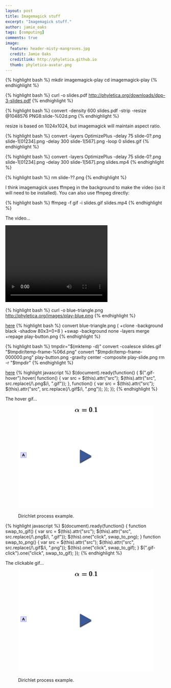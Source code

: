 ```yaml
---
layout: post
title: Imagemagick stuff
excerpt: "Imagemagick stuff."
author: jamie_oaks
tags: [computing]
comments: true
image:
  feature: header-misty-mangroves.jpg
  credit: Jamie Oaks
  creditlink: http://phyletica.github.io
  thumb: phyletica-avatar.png
---
```


{% highlight bash %}
mkdir imagemagick-play
cd imagemagick-play
{% endhighlight %}

{% highlight bash %}
curl -o slides.pdf http://phyletica.org/downloads/dpp-3-slides.pdf
{% endhighlight %}


{% highlight bash %}
convert -density 600 slides.pdf -strip -resize @1048576 PNG8:slide-%02d.png
{% endhighlight %}

resize is based on 1024x1024, but imagemagick will maintain aspect ratio.

{% highlight bash %}
convert -layers OptimizePlus -delay 75 slide-0?.png slide-1[01234].png -delay 300 slide-1[567].png -loop 0 slides.gif
{% endhighlight %}

{% highlight bash %}
convert -layers OptimizePlus -delay 75 slide-0?.png slide-1[01234].png -delay 300 slide-1[567].png slides.mp4
{% endhighlight %}

{% highlight bash %}
rm slide-??.png
{% endhighlight %}

I think imagemagick uses ffmpeg in the background to make the video (so it will need to be installed).
You can also use ffmpeg directly: 

{% highlight bash %}
ffmpeg -f gif -i slides.gif slides.mp4
{% endhighlight %}

The video...

<video width="320" height="240" controls>
    <source src="https://raw.githubusercontent.com/joaks1/dirichlet-process-trees/master/images/dpp-3-example.mp4" type="video/mp4">
    <source src="https://raw.githubusercontent.com/joaks1/dirichlet-process-trees/master/images/dpp-3-example.ogg" type="video/ogg">
    Your browser does not support this video.
</video>

{% highlight bash %}
curl -o blue-triangle.png http://phyletica.org/images/play-blue.png
{% endhighlight %}

[here](http://www.imagemagick.org/Usage/blur/#shadow)
{% highlight bash %}
convert blue-triangle.png \( +clone -background black -shadow 80x3+0+8 \) +swap -background none -layers merge +repage play-button.png
{% endhighlight %}


{% highlight bash %}
tmpdir="$(mktemp -d)"
convert -coalesce slides.gif "$tmpdir/temp-frame-%06d.png"
convert "$tmpdir/temp-frame-000000.png" play-button.png -gravity center -composite play-slide.png
rm -r "$tmpdir"
{% endhighlight %}

[here](http://codepen.io/CalebGrove/pen/bIsqy)
{% highlight javascript %}
$(document).ready(function() {
    $(".gif-hover").hover(
        function() {
            var src = $(this).attr("src");
            $(this).attr("src", src.replace(/\.png$/i, ".gif"));
        },
        function() {
            var src = $(this).attr("src");
            $(this).attr("src", src.replace(/\.gif$/i, ".png"));
        });
});
{% endhighlight %}

The hover gif...

<figure>
    <a href="/images/dpp-3-example.png"><img class="gif-hover" src="/images/dpp-3-example.png"></a>
    <figcaption>
        <p class="figure-caption-box">
            <span class="center-if-single-line">
                Dirichlet process example.
            </span>
        </p>
    </figcaption>
</figure>

{% highlight javascript %}
$(document).ready(function() {
    function swap_to_gif() {
        var src = $(this).attr("src");
        $(this).attr("src", src.replace(/\.png$/i, ".gif"));
        $(this).one("click", swap_to_png);
    }
    function swap_to_png() {
        var src = $(this).attr("src");
        $(this).attr("src", src.replace(/\.gif$/i, ".png"));
        $(this).one("click", swap_to_gif);
    }
    $(".gif-click").one("click", swap_to_gif);
});
{% endhighlight %}

The clickable gif...

<figure>
    <img class="gif-click" src="/images/dpp-3-example.png">
    <figcaption>
        <p class="figure-caption-box">
            <span class="center-if-single-line">
                Dirichlet process example.
            </span>
        </p>
    </figcaption>
</figure>


